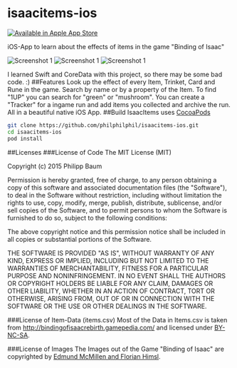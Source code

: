 # isaacitems-ios
[![Available in Apple App Store](https://devimages.apple.com.edgekey.net/app-store/marketing/guidelines/images/badge-download-on-the-app-store.svg)](https://t.co/Z9oUAobDuy)

iOS-App to learn about the effects of items in the game "Binding of Isaac"

![Screenshot 1](http://thinkcoding.org/isaacitems/isaacitems-1.jpg)
![Screenshot 1](http://thinkcoding.org/isaacitems/isaacitems-2.jpg)
![Screenshot 1](http://thinkcoding.org/isaacitems/isaacitems-3.jpg)

I learned Swift and CoreData with this project, so there may be some bad code. :)
##Features
Look up the effect of every Item, Trinket, Card and Rune in the game.
Search by name or by a property of the Item. To find "1UP" 
you can search for "green" or "mushroom".
You can create a "Tracker" for a ingame run and add items you collected
and archive the run. All in a beautiful native iOS App. 
##Build
IsaacItems uses [CocoaPods](https://cocoapods.org)
```bash
git clone https://github.com/philphilphil/isaacitems-ios.git
cd isaacitems-ios
pod install
```

##Licenses
###License of Code
The MIT License (MIT)

Copyright (c) 2015 Philipp Baum

Permission is hereby granted, free of charge, to any person obtaining a copy
of this software and associated documentation files (the "Software"), to deal
in the Software without restriction, including without limitation the rights
to use, copy, modify, merge, publish, distribute, sublicense, and/or sell
copies of the Software, and to permit persons to whom the Software is
furnished to do so, subject to the following conditions:

The above copyright notice and this permission notice shall be included in all
copies or substantial portions of the Software.

THE SOFTWARE IS PROVIDED "AS IS", WITHOUT WARRANTY OF ANY KIND, EXPRESS OR
IMPLIED, INCLUDING BUT NOT LIMITED TO THE WARRANTIES OF MERCHANTABILITY,
FITNESS FOR A PARTICULAR PURPOSE AND NONINFRINGEMENT. IN NO EVENT SHALL THE
AUTHORS OR COPYRIGHT HOLDERS BE LIABLE FOR ANY CLAIM, DAMAGES OR OTHER
LIABILITY, WHETHER IN AN ACTION OF CONTRACT, TORT OR OTHERWISE, ARISING FROM,
OUT OF OR IN CONNECTION WITH THE SOFTWARE OR THE USE OR OTHER DEALINGS IN THE
SOFTWARE.

###License of Item-Data (items.csv)
Most of the Data in Items.csv is taken from http://bindingofisaacrebirth.gamepedia.com/ and licensed under [BY-NC-SA](http://creativecommons.org/licenses/by-nc-sa/3.0/).

###License of Images 
The Images out of the Game "Binding of Isaac" are copyrighted by [Edmund McMillen and Florian Himsl](http://edmundm.com).
